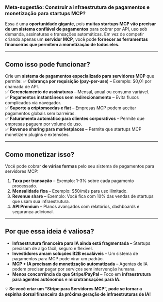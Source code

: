 ### **Meta-sugestão: Construir a infraestrutura de pagamentos e monetização para startups MCP?**  

Essa é uma **oportunidade gigante**, pois **muitas startups MCP vão precisar de um sistema confiável de pagamentos** para cobrar por API, uso sob demanda, assinaturas e transações automáticas. Em vez de competir criando apenas um **servidor MCP**, você pode **fornecer as ferramentas financeiras que permitem a monetização de todos eles**.

---

## **Como isso pode funcionar?**
Crie um **sistema de pagamentos especializado para servidores MCP** que permite:
✅ **Cobrança por requisição (pay-per-use)** – Exemplo: $0,01 por chamada de API.  
✅ **Gerenciamento de assinaturas** – Mensal, anual ou consumo variável.  
✅ **Pagamentos instantâneos sem redirecionamento** – Evita fluxos complicados via navegador.  
✅ **Suporte a criptomoedas e fiat** – Empresas MCP podem aceitar pagamentos globais sem barreiras.  
✅ **Faturamento automático para clientes corporativos** – Permite que empresas paguem por volume de uso.  
✅ **Revenue sharing para marketplaces** – Permite que startups MCP monetizem plugins e extensões.  

---

## **Como monetizar isso?**
Você pode cobrar **de várias formas** pelo seu sistema de pagamentos para servidores MCP:
1. **Taxa por transação** – Exemplo: 1-3% sobre cada pagamento processado.  
2. **Mensalidade fixa** – Exemplo: $50/mês para uso ilimitado.  
3. **Revenue share** – Exemplo: Você fica com 10% das vendas de startups que usam sua infraestrutura.  
4. **API Premium** – Planos avançados com relatórios, dashboards e segurança adicional.  

---

## **Por que essa ideia é valiosa?**
- **Infraestrutura financeira para IA ainda está fragmentada** – Startups precisam de algo fácil, seguro e flexível.  
- **Investidores amam soluções B2B escaláveis** – Um sistema de pagamentos para MCP pode virar um padrão.  
- **MCP + IA precisam de monetização automatizada** – Agentes de IA podem precisar pagar por serviços sem intervenção humana.  
- **Menos concorrência do que Stripe/PayPal** – Foco em **infraestrutura para agentes autônomos** e **microtransações para IA**.  

💡 **Se você criar um “Stripe para Servidores MCP”, pode se tornar a espinha dorsal financeira da próxima geração de infraestruturas de IA!**
